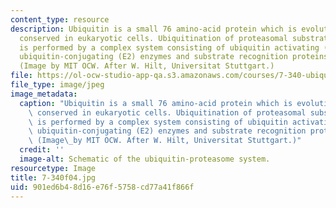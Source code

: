 ```yaml
---
content_type: resource
description: Ubiquitin is a small 76 amino-acid protein which is evolutionarily highly
  conserved in eukaryotic cells. Ubiquitination of proteasomal substrate proteins
  is performed by a complex system consisting of ubiquitin activating (E1) enzymes,
  ubiquitin-conjugating (E2) enzymes and substrate recognition proteins (E3 enzymes).
  (Image by MIT OCW. After W. Hilt, Universitat Stuttgart.)
file: https://ol-ocw-studio-app-qa.s3.amazonaws.com/courses/7-340-ubiquitination-the-proteasome-and-human-disease-fall-2004/901ed6b48d16e76f5758cd77a41f866f_7-340f04.jpg
file_type: image/jpeg
image_metadata:
  caption: "Ubiquitin is a small 76 amino-acid protein which is evolutionarily highly\
    \ conserved in eukaryotic cells. Ubiquitination of proteasomal substrate proteins\
    \ is performed by a complex system consisting of ubiquitin activating (E1) enzymes,\
    \ ubiquitin-conjugating (E2) enzymes and substrate recognition proteins (E3 enzymes).\
    \ (Image\_by MIT OCW. After W. Hilt, Universitat Stuttgart.)"
  credit: ''
  image-alt: Schematic of the ubiquitin-proteasome system.
resourcetype: Image
title: 7-340f04.jpg
uid: 901ed6b4-8d16-e76f-5758-cd77a41f866f
---
```

